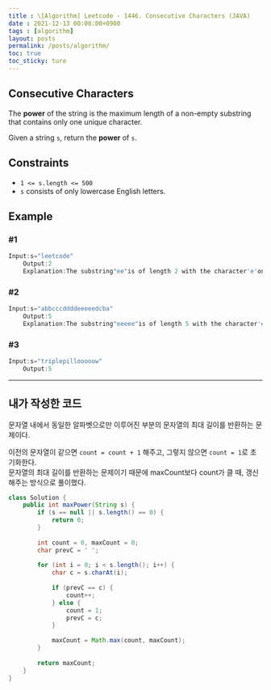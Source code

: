 ```yaml
---
title : \[Algorithm] Leetcode - 1446. Consecutive Characters (JAVA)
date : 2021-12-13 00:00:00+0900 
tags : [algorithm]
layout: posts
permalink: /posts/algorithm/
toc: true
toc_sticky: ture
---
```


## Consecutive Characters

The **power** of the string is the maximum length of a non-empty substring that contains only one unique character.

Given a string `s`, return the **power** of `s`.

## Constraints

- `1 <= s.length <= 500`
- `s` consists of only lowercase English letters.

## Example

### #1

```java
Input:s="leetcode"
	Output:2
	Explanation:The substring"ee"is of length 2 with the character'e'only.
```

### #2

```java
Input:s="abbcccddddeeeeedcba"
	Output:5
	Explanation:The substring"eeeee"is of length 5 with the character'e'only.
```

### #3

```java
Input:s="triplepillooooow"
	Output:5
```

---

## 내가 작성한 코드

문자열 내에서 동일한 알파벳으로만 이루어진 부분의 문자열의 최대 길이를 반환하는 문제이다.   

이전의 문자열이 같으면 `count = count + 1` 해주고, 그렇지 않으면 `count = 1`로 초기화한다.   
문자열의 최대 길이를 반환하는 문제이기 때문에 maxCount보다 count가 클 때, 갱신해주는 방식으로 풀이했다.

``` java
class Solution {
    public int maxPower(String s) {
        if (s == null || s.length() == 0) {
            return 0;
        }
        
        int count = 0, maxCount = 0;
        char prevC = ' ';
        
        for (int i = 0; i < s.length(); i++) {
            char c = s.charAt(i);
            
            if (prevC == c) {
                count++;
            } else {
                count = 1;
                prevC = c;
            }
            
            maxCount = Math.max(count, maxCount);
        }
        
        return maxCount;
    }
}
```

